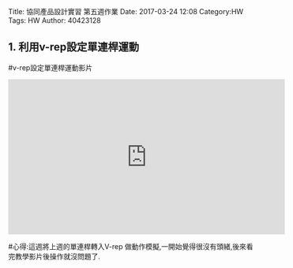 Title: 協同產品設計實習 第五週作業
Date: 2017-03-24 12:08
Category:HW
Tags: HW
Author: 40423128



<!-- PELICAN_END_SUMMARY -->
## 1. 利用v-rep設定單連桿運動


#v-rep設定單連桿運動影片

  <iframe width="560" height="315" src="https://www.youtube.com/embed/8TD1wevqGVY" frameborder="0" allowfullscreen></iframe>
   
#心得:這週將上週的單連桿轉入V-rep 做動作模擬,一開始覺得很沒有頭緒,後來看完教學影片後操作就沒問題了.